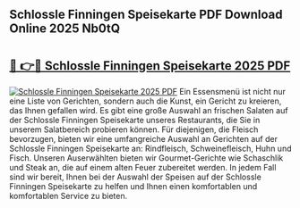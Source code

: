 ## Schlossle Finningen Speisekarte PDF Download Online 2025 Nb0tQ

# <h2><a href="http://gc7n5t.nevu.top/?p=Schlossle+Finningen+Speisekarte">🔗 👉🔴 Schlossle Finningen Speisekarte 2025 PDF</a></h2>

[![Schlossle Finningen Speisekarte 2025 PDF](https://i.imgur.com/dBaPXMq.png)](http://gc7n5t.nevu.top/?p=Schlossle+Finningen+Speisekarte)
Ein Essensmenü ist nicht nur eine Liste von Gerichten, sondern auch die Kunst, ein Gericht zu kreieren, das Ihnen gefallen wird. Es gibt eine große Auswahl an frischen Salaten auf der Schlossle Finningen Speisekarte unseres Restaurants, die Sie in unserem Salatbereich probieren können. Für diejenigen, die Fleisch bevorzugen, bieten wir eine umfangreiche Auswahl an Gerichten auf der Schlossle Finningen Speisekarte an: Rindfleisch, Schweinefleisch, Huhn und Fisch. Unseren Auserwählten bieten wir Gourmet-Gerichte wie Schaschlik und Steak an, die auf einem alten Feuer zubereitet werden. In jedem Fall sind wir bereit, Ihnen bei der Auswahl der Speisen auf der Schlossle Finningen Speisekarte zu helfen und Ihnen einen komfortablen und komfortablen Service zu bieten.
